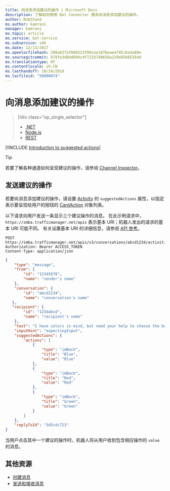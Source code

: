 ```yaml
---
title: 向消息添加建议的操作 | Microsoft Docs
description: 了解如何使用 Bot Connector 服务向消息添加建议的操作。
author: RobStand
ms.author: kamrani
manager: kamrani
ms.topic: article
ms.service: bot-service
ms.subservice: sdk
ms.date: 12/13/2017
ms.openlocfilehash: 298a827af880223f80cee1876eaea745c6a4a88e
ms.sourcegitcommit: b78fe3d8dd604c4f7233740658a229e85b8535dd
ms.translationtype: HT
ms.contentlocale: zh-CN
ms.lasthandoff: 10/24/2018
ms.locfileid: "50000074"
---
```

# <a name="add-suggested-actions-to-messages"></a>向消息添加建议的操作
> [!div class="op_single_selector"]
> - [.NET](../dotnet/bot-builder-dotnet-add-suggested-actions.md)
> - [Node.js](../nodejs/bot-builder-nodejs-send-suggested-actions.md)
> - [REST](../rest-api/bot-framework-rest-connector-add-suggested-actions.md)

[!INCLUDE [Introduction to suggested actions](../includes/snippet-suggested-actions-intro.md)]

> [!TIP]
> 若要了解各种通道如何呈现建议的操作，请参阅 [Channel Inspector][channelInspector]。

## <a name="send-suggested-actions"></a>发送建议的操作

若要向消息添加建议的操作，请设置 [Activity][Activity] 的 `suggestedActions` 属性，以指定表示要呈现给用户的按钮的 [CardAction][CardAction] 对象列表。 

以下请求向用户发送一条显示三个建议操作的消息。 在此示例请求中，`https://smba.trafficmanager.net/apis` 表示基本 URI；机器人发出的请求的基本 URI 可能不同。 有关设置基本 URI 的详细信息，请参阅 [API 参考](bot-framework-rest-connector-api-reference.md#base-uri)。

```http
POST https://smba.trafficmanager.net/apis/v3/conversations/abcd1234/activities/5d5cdc723
Authorization: Bearer ACCESS_TOKEN
Content-Type: application/json
```

```json
{
    "type": "message",
    "from": {
        "id": "12345678",
        "name": "sender's name"
    },
    "conversation": {
        "id": "abcd1234",
        "name": "conversation's name"
   },
   "recipient": {
        "id": "1234abcd",
        "name": "recipient's name"
    },
    "text": "I have colors in mind, but need your help to choose the best one.",
    "inputHint": "expectingInput",
    "suggestedActions": {
        "actions": [
            {
                "type": "imBack",
                "title": "Blue",
                "value": "Blue"
            },
            {
                "type": "imBack",
                "title": "Red",
                "value": "Red"
            },
            {
                "type": "imBack",
                "title": "Green",
                "value": "Green"
            }
        ]
    },
    "replyToId": "5d5cdc723"
}
```

当用户点击其中一个建议的操作时，机器人将从用户收到包含相应操作的 `value` 的消息。

## <a name="additional-resources"></a>其他资源

- [创建消息](bot-framework-rest-connector-create-messages.md)
- [发送和接收消息](bot-framework-rest-connector-send-and-receive-messages.md)

[channelInspector]: ../bot-service-channel-inspector.md

[Activity]: bot-framework-rest-connector-api-reference.md#activity-object

[CardAction]: bot-framework-rest-connector-api-reference.md#cardaction-object

[SuggestedAction]: bot-framework-rest-connector-api-reference.md#suggestedactions-object